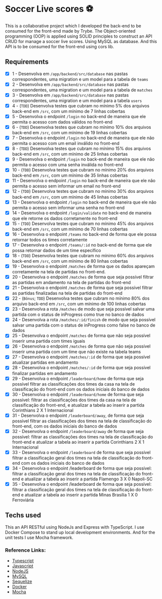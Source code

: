 # Soccer Live scores ⚽

This is a collaborative project which I developed the back-end to be consumed for the front-end made by Trybe. The Object-oriented programming (OOP) is applied using SOLID principles to construct an API CRUD for manage a soccer live scores. Using MySQL as database. And this API is to be consumed for the front-end using cors lib.

## Requirements
- [x] 1 - Desenvolva em `/app/backend/src/database` nas pastas correspondentes, uma migration e um model para a tabela de `teams`
- [x] 2 - Desenvolva em `/app/backend/src/database` nas pastas correspondentes, uma migration e um model para a tabela de `matches`
- [x] 3 - Desenvolva em `/app/backend/src/database` nas pastas correspondentes, uma migration e um model para a tabela `users`
- [x] 4 - (`TDD`) Desenvolva testes que cubram no mínimo 5% dos arquivos back-end em `/src`, com um mínimo de 7 linhas cobertas
- [x] 5 - Desenvolva o endpoint `/login` no back-end de maneira que ele permita o acesso com dados válidos no front-end
- [x] 6 - (`TDD`) Desenvolva testes que cubram no mínimo 10% dos arquivos back-end em `/src`, com um mínimo de 19 linhas cobertas
- [x] 7 - Desenvolva o endpoint `/login` no back-end de maneira que ele não permita o acesso com um email inválido no front-end
- [x] 8 - (`TDD`) Desenvolva testes que cubram no mínimo 15% dos arquivos back-end em `/src`, com um mínimo de 25 linhas cobertas
- [x] 9 - Desenvolva o endpoint `/login` no back-end de maneira que ele não permita o acesso com uma senha inválida no front-end
- [x] 10 - (`TDD`) Desenvolva testes que cubram no mínimo 20% dos arquivos back-end em `/src`, com um mínimo de 35 linhas cobertas
- [x] 11 - Desenvolva o endpoint `/login` no back-end de maneira que ele não permita o acesso sem informar um email no front-end
- [x] 12 - (`TDD`) Desenvolva testes que cubram no mínimo 30% dos arquivos back-end em `/src`, com um mínimo de 45 linhas cobertas
- [x] 13 - Desenvolva o endpoint `/login` no back-end de maneira que ele não permita o acesso sem informar uma senha no front-end
- [x] 14 - Desenvolva o endpoint `/login/validate` no back-end de maneira que ele retorne os dados corretamente no front-end
- [x] 15 - (`TDD`) Desenvolva testes que cubram no mínimo 45% dos arquivos back-end em `/src`, com um mínimo de 70 linhas cobertas
- [x] 16 - Desenvolva o endpoint `/teams` no back-end de forma que ele possa retornar todos os times corretamente
- [x] 17 - Desenvolva o endpoint `/teams/:id` no back-end de forma que ele possa retornar dados de um time específico
- [x] 18 - (`TDD`) Desenvolva testes que cubram no mínimo 60% dos arquivos back-end em `/src`, com um mínimo de 80 linhas cobertas
- [x] 19 - Desenvolva o endpoint `/matches` de forma que os dados apareçam corretamente na tela de partidas no front-end.
- [x] 20 - Desenvolva o endpoint `/matches` de forma que seja possível filtrar as partidas em andamento na tela de partidas do front-end
- [x] 21 - Desenvolva o endpoint `/matches` de forma que seja possível filtrar as partidas finalizadas na tela de partidas do front-end
- [x] 22 - (`Bônus`; `TDD`) Desenvolva testes que cubram no mínimo 80% dos arquivo back-end em `/src`, com um mínimo de 100 linhas cobertas
- [x] 23 - Desenvolva a rota `/matches` de modo que seja possível salvar uma partida com o status de inProgress como true no banco de dados
- [x] 24 - Desenvolva a rota `/matches/:id/finish` de modo que seja possível salvar uma partida com o status de inProgress como false no banco de dados
- [x] 25 - Desenvolva o endpoint `/matches` de forma que não seja possível inserir uma partida com times iguais
- [x] 26 - Desenvolva o endpoint `/matches` de forma que não seja possível inserir uma partida com um time que não existe na tabela teams
- [x] 27 - Desenvolva o endpoint `/matches/:id` de forma que seja possível atualizar partidas em andamento
- [x] 28 - Desenvolva o endpoint `/matches/:id` de forma que seja possível finalizar partidas em andamento
- [x] 29 - Desenvolva o endpoint `/leaderboard/home` de forma que seja possível filtrar as classificações dos times da casa na tela de classificação do front-end com os dados iniciais do banco de dados
- [x] 30 - Desenvolva o endpoint `/leaderboard/home` de forma que seja possível: filtrar as classificações dos times da casa na tela de classificação do front-end, e atualizar a tabela ao inserir a partida Corinthians 2 X 1 Internacional
- [x] 31 - Desenvolva o endpoint `/leaderboard/away`, de forma que seja possível filtrar as classificações dos times na tela de classificação do front-end, com os dados iniciais do banco de dados
- [x] 32 - Desenvolva o endpoint `/leaderboard/away` de forma que seja possível: filtrar as classificações dos times na tela de classificação do front-end e atualizar a tabela ao inserir a partida Corinthians 2 X 1 Internacional
- [x] 33 - Desenvolva o endpoint `/leaderboard` de forma que seja possível filtrar a classificação geral dos times na tela de classificação do front-end com os dados iniciais do banco de dados
- [x] 34 - Desenvolva o endpoint /leaderboard de forma que seja possível: filtrar a classificação geral dos times na tela de classificação do front-end e atualizar a tabela ao inserir a partida Flamengo 3 X 0 Napoli-SC
- [x] 35 - Desenvolva o endpoint /leaderboard de forma que seja possível: filtrar a classificação geral dos times na tela de classificação do front-end e atualizar a tabela ao inserir a partida Minas Brasília 1 X 0 Ferroviária

## Techs used

This an API RESTful using NodeJs and Express with TypeScript. I use Docker Compose to stand up local development environments. And for the unit tests I use Mocha framework.

### Reference Links:
- [Typescript](https://www.typescriptlang.org/)
- [Javascript](https://www.javascript.com/)
- [NodeJS](https://nodejs.org/)
- [MySQL](https://www.mysql.com/)
- [Sequelize](https://sequelize.org/)
- [Docker](https://www.docker.com/)
- [Mocha](https://mochajs.org/)
